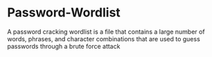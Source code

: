 # Password-Wordlist
A password cracking wordlist is a file that contains a large number of words, phrases, and character combinations that are used to guess passwords through a brute force attack
